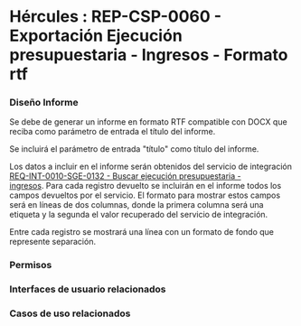 # Hércules : REP\-CSP\-0060 \- Exportación Ejecución presupuestaria \- Ingresos \- Formato rtf







### Diseño Informe

Se debe de generar un informe en formato RTF compatible con DOCX que reciba como parámetro de entrada el título del informe. 

Se incluirá el parámetro de entrada "título" como título del informe.

Los datos a incluir en el informe serán obtenidos del servicio de integración [REQ\-INT\-0010\-SGE\-0132 \- Buscar ejecución presupuestaria \- ingresos](/hercules/sgi-sistema-de-gestion-de-investigacion/requisitos-y-analisis-funcional/analisis-funcional-sgi-hercules/gen-aspectos-generales/int-requisitos-de-integracion/req-int-0010-sge-integracion-con-sistema-de-gestion-economica/req-int-0010-sge-0132-buscar-ejecucion-presupuestaria-ingresos.md "/hercules/sgi-sistema-de-gestion-de-investigacion/requisitos-y-analisis-funcional/analisis-funcional-sgi-hercules/gen-aspectos-generales/int-requisitos-de-integracion/req-int-0010-sge-integracion-con-sistema-de-gestion-economica/req-int-0010-sge-0132-buscar-ejecucion-presupuestaria-ingresos.md"). Para cada registro devuelto se incluirán en el informe todos los campos devueltos por el servicio. El formato para mostrar estos campos será en líneas de dos columnas, donde la primera columna será una etiqueta y la segunda el valor recuperado del servicio de integración.

Entre cada registro se mostrará una línea con un formato de fondo que represente separación.

### Permisos

  








### Interfaces de usuario relacionados







### Casos de uso relacionados









